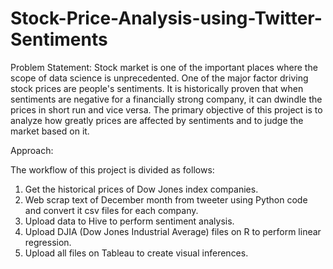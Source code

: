 # Stock-Price-Analysis-using-Twitter-Sentiments

Problem Statement:
Stock market is one of the important places where the scope of data science is unprecedented. One of the major factor driving stock prices are people's sentiments.
It is historically proven that when sentiments are negative for a financially strong company, it can dwindle the prices in short run and vice versa.
The primary objective of this project is to analyze how greatly prices are affected by sentiments and to judge the market based on it.

Approach:

The workflow of this project is divided as follows:
1) Get the historical prices of Dow Jones index companies.
2) Web scrap text of December month from tweeter using Python code and convert it csv files for each company.
3) Upload data to Hive to perform sentiment analysis.
4) Upload DJIA (Dow Jones Industrial Average) files on R to perform linear regression.
5) Upload all files on Tableau to create visual inferences.




